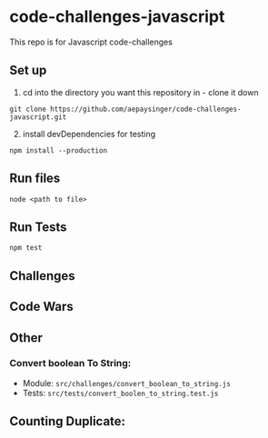# code-challenges-javascript
This repo is for Javascript code-challenges
## Set up
1) cd into the directory you want this repository in - clone it down
```
git clone https://github.com/aepaysinger/code-challenges-javascript.git
```
2) install devDependencies for testing
```
npm install --production
```

## Run files
```
node <path to file>
```
## Run Tests
```
npm test
```

## Challenges
## Code Wars
## Other
### Convert boolean To String:
  * Module: `src/challenges/convert_boolean_to_string.js`
  * Tests: `src/tests/convert_boolen_to_string.test.js`
## Counting Duplicate:

 
 


